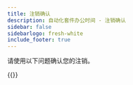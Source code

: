 ```yaml
---
title: 注销确认
description: 自动化套件办公时间 - 注销确认
sidebar: false
sidebarlogo: fresh-white
include_footer: true
---
```

请使用以下问题确认您的注销。

{{<questions name="/office-hours/unregister-confirm.json" completed="Thank you for completing unregistration confirmation" showNavigationButtons=false >}}
